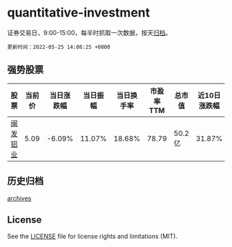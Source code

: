 # quantitative-investment

证券交易日，9:00-15:00，每半时抓取一次数据，按天[归档](archives)。

`更新时间：2022-05-25 14:08:25 +0800`

## 强势股票

|股票|当前价|当日涨跌幅|当日振幅|当日换手率|市盈率TTM|总市值|近10日涨跌幅|
|----|----|----|----|----|----|----|----|
|[闽发铝业](https://xueqiu.com/S/SZ002578)|5.09|-6.09%|11.07%|18.68%|78.79|50.2亿|31.87%|

## 历史归档

[archives](archives)

## License

See the [LICENSE](LICENSE) file for license rights and limitations (MIT).